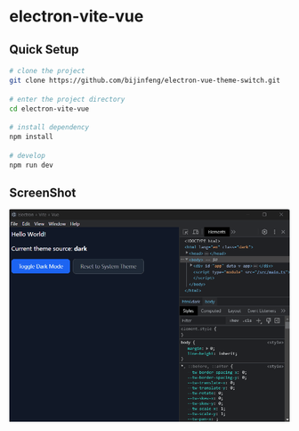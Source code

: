 # electron-vite-vue

## Quick Setup

```sh
# clone the project
git clone https://github.com/bijinfeng/electron-vue-theme-switch.git

# enter the project directory
cd electron-vite-vue

# install dependency
npm install

# develop
npm run dev
```

## ScreenShot

![screenshot](./public/screenshot.gif "screenshot")

